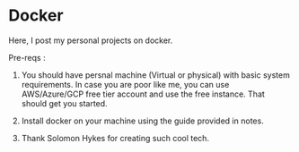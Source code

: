# Docker
Here, I post my personal projects on docker.

Pre-reqs : 

1. You should have persnal machine (Virtual or physical) with basic system requirements. In case you are poor like me, you can use AWS/Azure/GCP free tier account and use the free instance. That should get you started.
 
2. Install docker on your machine using the guide provided in notes.

3. Thank Solomon Hykes for creating such cool tech.


